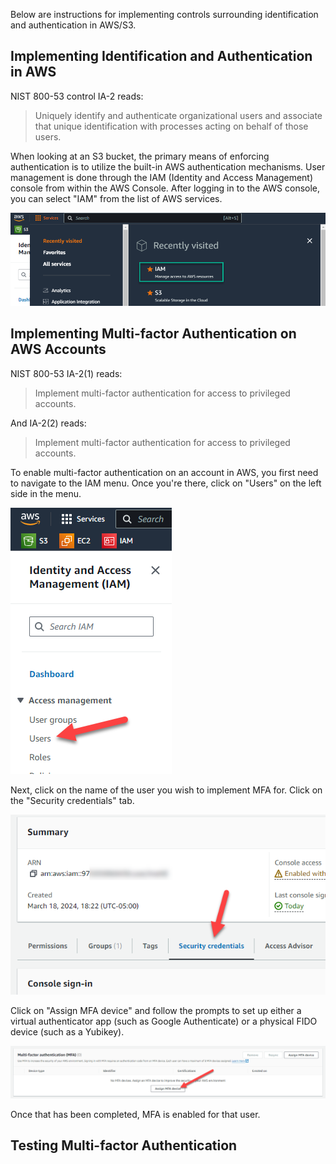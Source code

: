 Below are instructions for implementing controls surrounding identification and authentication in AWS/S3.

## Implementing Identification and Authentication in AWS
NIST 800-53 control IA-2 reads: 
> Uniquely identify and authenticate organizational users and associate that unique identification with processes acting on behalf of those users.

When looking at an S3 bucket, the primary means of enforcing authentication is to utilize the built-in AWS authentication mechanisms. User management is done through the IAM (Identity and Access Management) console from within the AWS Console. After logging in to the AWS console, you can select "IAM" from the list of AWS services. 

![AWS Services Menu - Selecting IAM](https://github.com/mestabrookuno/8950-aws-scanner/blob/196741dae2aee77b545f17e894776b2403c368e5/images/IA-1_IAMSelection.png)

## Implementing Multi-factor Authentication on AWS Accounts
NIST 800-53 IA-2(1) reads: 
> Implement multi-factor authentication for access to privileged accounts.

And IA-2(2) reads: 
> Implement multi-factor authentication for access to privileged accounts.

To enable multi-factor authentication on an account in AWS, you first need to navigate to the IAM menu. Once you're there, click on "Users" on the left side in the menu. 

![AWS Services Menu - Users in IAM](images/IA-2_Step1.png)

Next, click on the name of the user you wish to implement MFA for. Click on the "Security credentials" tab. 

![AWS Users Security Credentials Menu](images/IA-2_Step2.png)

Click on "Assign MFA device" and follow the prompts to set up either a virtual authenticator app (such as Google Authenticate) or a physical FIDO device (such as a Yubikey). 

![AWS Users Set up MFA](images/IA-2_Step3.png)

Once that has been completed, MFA is enabled for that user. 

## Testing Multi-factor Authentication
